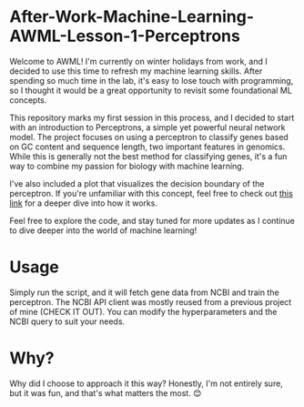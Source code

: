 # After-Work-Machine-Learning-AWML-Lesson-1-Perceptrons
Welcome to AWML! I'm currently on winter holidays from work, and I decided to use this time to refresh my machine learning skills. After spending so much time in the lab, it's easy to lose touch with programming, so I thought it would be a great opportunity to revisit some foundational ML concepts.

This repository marks my first session in this process, and I decided to start with an introduction to Perceptrons, a simple yet powerful neural network model. The project focuses on using a perceptron to classify genes based on GC content and sequence length, two important features in genomics. While this is generally not the best method for classifying genes, it's a fun way to combine my passion for biology with machine learning.

I've also included a plot that visualizes the decision boundary of the perceptron. If you're unfamiliar with this concept, feel free to check out [this link](https://en.wikipedia.org/wiki/Perceptron#Learning_algorithm_for_a_single-layer_perceptron) for a deeper dive into how it works. 

Feel free to explore the code, and stay tuned for more updates as I continue to dive deeper into the world of machine learning!

# Usage
Simply run the script, and it will fetch gene data from NCBI and train the perceptron. The NCBI API client was mostly reused from a previous project of mine (CHECK IT OUT). You can modify the hyperparameters and the NCBI query to suit your needs.

# Why?
Why did I choose to approach it this way? Honestly, I'm not entirely sure, but it was fun, and that's what matters the most. 😊
